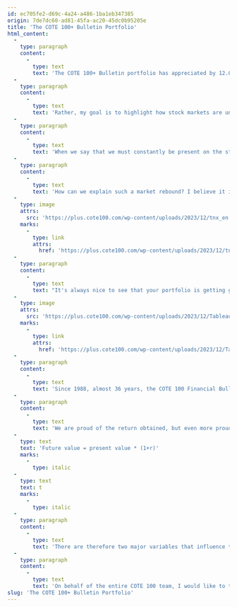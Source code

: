 ```yaml
---
id: ec705fe2-d69c-4a24-a486-1ba1eb347385
origin: 7de7dc60-ad81-45fa-ac20-45dc0b95205e
title: 'The COTE 100+ Bulletin Portfolio'
html_content:
  -
    type: paragraph
    content:
      -
        type: text
        text: 'The COTE 100+ Bulletin portfolio has appreciated by 12.0% since the start of 2023 (as of November 30). I am satisfied with this performance, although I know very well that a return over such a short period does not mean much.'
  -
    type: paragraph
    content:
      -
        type: text
        text: 'Rather, my goal is to highlight how stock markets are unpredictable and portfolio returns can occur over short periods of time, often when least expected. Note, however, that as of September 30, the return that the portfolio had obtained since the start of 2023 was only 3.2%. Thus, the return for the last two months was 8.5%.'
  -
    type: paragraph
    content:
      -
        type: text
        text: 'When we say that we must constantly be present on the stock market, we have once again had a good example of this in recent weeks.'
  -
    type: paragraph
    content:
      -
        type: text
        text: 'How can we explain such a market rebound? I believe it is mainly attributable to the recent deceleration in the rate of inflation, which has resulted in a drop in interest rates over the last couple of months. Indeed, as the following graph illustrates, the interest rates on a 10-year US government bond went from nearly 5.0% in mid-October to nearly 4.23% now.'
  -
    type: image
    attrs:
      src: 'https://plus.cote100.com/wp-content/uploads/2023/12/tnx_en.png'
    marks:
      -
        type: link
        attrs:
          href: 'https://plus.cote100.com/wp-content/uploads/2023/12/tnx_en.png'
  -
    type: paragraph
    content:
      -
        type: text
        text: "It's always nice to see that your portfolio is getting good returns over the course of a year. But for the long-term investor, what matters much more is its performance over a long period. Here is the performance of the COTE 100+ portfolio over the last five, 10, 20 and 35 years:"
  -
    type: image
    attrs:
      src: 'https://plus.cote100.com/wp-content/uploads/2023/12/Tableau-1_eng-1.png'
    marks:
      -
        type: link
        attrs:
          href: 'https://plus.cote100.com/wp-content/uploads/2023/12/Tableau-1_eng-1.png'
  -
    type: paragraph
    content:
      -
        type: text
        text: 'Since 1988, almost 36 years, the COTE 100 Financial Bulletin portfolio (a real portfolio which pays transaction commissions, but no management fees) has recorded a compound annual return of 11.45%. Thus, $100,000 invested at the beginning of 1988 would be worth more than $4.95 million today.'
  -
    type: paragraph
    content:
      -
        type: text
        text: 'We are proud of the return obtained, but even more proud of the 36-year period during which we obtained these returns. Here is the formula that allows you to calculate the future value of a portfolio:'
  -
    type: text
    text: 'Future value = present value * (1+r)'
    marks:
      -
        type: italic
  -
    type: text
    text: t
    marks:
      -
        type: italic
  -
    type: paragraph
    content:
      -
        type: text
        text: 'There are therefore two major variables that influence the performance of a stock market investor: return (r) and time (t). In my opinion, it is possible to improve your returns by reducing costs (for example, by trading little), by improving the quality of your portfolio companies and by being opportunistic. However, I believe that every investor has greater control over the time factor (t), by being patient and remaining present in all circumstances on the stock market.'
  -
    type: paragraph
    content:
      -
        type: text
        text: 'On behalf of the entire COTE 100 team, I would like to take this opportunity to wish you Happy Holidays and a Happy New Year 2024.'
slug: 'The COTE 100+ Bulletin Portfolio'
---
```

